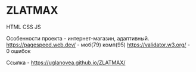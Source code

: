 # ZLATMAX
HTML CSS JS

Особенности проекта - интернет-магазин, адаптивный.
https://pagespeed.web.dev/ - моб(79) комп(95)
https://validator.w3.org/ - 0 ошибок

Ссылка - https://uglanovea.github.io/ZLATMAX/
